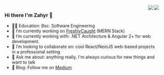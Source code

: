 <!--
**ryhazerus/Ryhazerus** is a ✨ _special_ ✨ repository because its `README.md` (this file) appears on your GitHub profile.

Here are some ideas to get you started:


-->
<img align="right" src="https://github-readme-stats.vercel.app/api/top-langs/?username=lucafluri&layout=compact&title_color=606060&text_color=606060&bg_color=00000000&theme=dark&hide_border=true">
<img align="right" src="https://github-readme-stats.vercel.app/api?username=ryhazerus&hide_border=true&hide_rank=true&show_icons=true&title_color=606060&text_color=606060&bg_color=00000000">
    

### Hi there I'm Zahyr :lemon:

- 👨‍🎓 Education: Bsc. Software Engineering
- 🔭 I’m currently working on [FreshlyCaught](https://github.com/ryhazerus/freshly-caught-api) (MERN Stack)
- 🌱 I’m currently working with: .NET Architecture & Angular 2+ for web development.
- 👯 I’m looking to collaborate on: cool React/NextJS web-based projects in a professional setting
- 💬 Ask me about: anything really, I'm always curious for new things and want to talk
- :notebook: Blog: Follow me on [Medium](https://medium.com/@zahyr)
